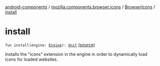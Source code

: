 [android-components](../../index.md) / [mozilla.components.browser.icons](../index.md) / [BrowserIcons](index.md) / [install](./install.md)

# install

`fun install(engine: `[`Engine`](../../mozilla.components.concept.engine/-engine/index.md)`): `[`Unit`](https://kotlinlang.org/api/latest/jvm/stdlib/kotlin/-unit/index.html) [(source)](https://github.com/mozilla-mobile/android-components/blob/master/components/browser/icons/src/main/java/mozilla/components/browser/icons/BrowserIcons.kt#L104)

Installs the "icons" extension in the engine in order to dynamically load icons for loaded websites.

